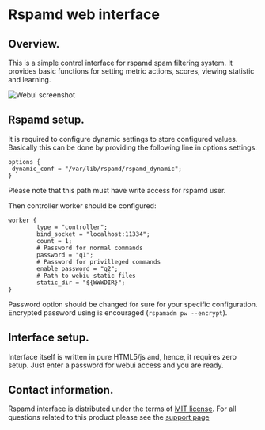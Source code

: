 # Rspamd web interface

## Overview.

This is a simple control interface for rspamd spam filtering system.
It provides basic functions for setting metric actions, scores,
viewing statistic and learning.

<img src="https://rspamd.com/img/webui.png" class="img-responsive" alt="Webui screenshot">

## Rspamd setup.

It is required to configure dynamic settings to store configured values.
Basically this can be done by providing the following line in options settings:

~~~nginx
options {
 dynamic_conf = "/var/lib/rspamd/rspamd_dynamic";
}
~~~

Please note that this path must have write access for rspamd user.

Then controller worker should be configured:

~~~nginx
worker {
        type = "controller";
        bind_socket = "localhost:11334";
        count = 1;
        # Password for normal commands
        password = "q1";
        # Password for privilleged commands
        enable_password = "q2";
        # Path to webiu static files
        static_dir = "${WWWDIR}";
}
~~~

Password option should be changed for sure for your specific configuration. Encrypted password using is encouraged (`rspamadm pw --encrypt`).

## Interface setup.

Interface itself is written in pure HTML5/js and, hence, it requires zero setup.
Just enter a password for webui access and you are ready.

## Contact information.

Rspamd interface is distributed under the terms of [MIT license](http://opensource.org/licenses/MIT). For all questions related to this
product please see the [support page](https://rspamd.com/support.html)

